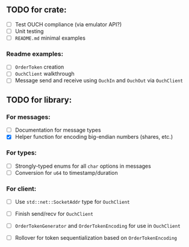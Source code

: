 
## TODO for crate:
- [ ] Test OUCH compliance (via emulator API?)
- [ ] Unit testing
- [ ] `README.md` minimal examples

### Readme examples:
- [ ] `OrderToken` creation
- [ ] `OuchClient` walkthrough
- [ ] Message send and receive using `OuchIn` and `OuchOut` via `OuchClient`

## TODO for library:
### For messages:
- [ ] Documentation for message types
- [x] Helper function for encoding big-endian numbers (shares, etc.)

### For types:
- [ ] Strongly-typed enums for all `char` options in messages
- [ ] Conversion for `u64` to timestamp/duration

### For client:
- [ ] Use `std::net::SocketAddr` type for `OuchClient`
- [ ] Finish send/recv for `OuchClient`
- [ ] `OrderTokenGenerator` and `OrderTokenEncoding` for use in `OuchClient`
- [ ] Rollover for token sequentialization based on `OrderTokenEncoding`


